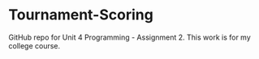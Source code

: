 # Tournament-Scoring
GitHub repo for Unit 4 Programming - Assignment 2. This work is for my college course.
